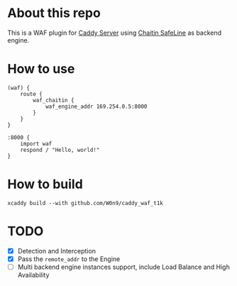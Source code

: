 # About this repo

This is a WAF plugin for [Caddy Server](https://github.com/caddyserver/caddy) using [Chaitin SafeLine](https://github.com/chaitin/SafeLine) as backend engine.

# How to use

```
(waf) {
	route {
		waf_chaitin {
			waf_engine_addr 169.254.0.5:8000
		}
	}
}

:8000 {
	import waf
	respond / "Hello, world!"
}

```

# How to build

```
xcaddy build --with github.com/W0n9/caddy_waf_t1k
```

# TODO
- [x] Detection and Interception  
- [x]  Pass the `remote_addr` to the Engine  
- [ ]  Multi backend engine instances support, include Load Balance and High Availability
